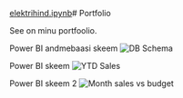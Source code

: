 [elektrihind.ipynb](https://github.com/user-attachments/files/22271612/elektrihind.ipynb)# Portfolio

See on minu portfoolio.

Power  BI andmebaasi skeem
![DB Schema](https://github.com/user-attachments/assets/abfc2a29-4dae-42f6-a4f5-251b9b89e7d5)

Power BI skeem
![YTD Sales](https://github.com/user-attachments/assets/0b450226-0073-4c97-8033-cc35ec1f0b45)

Power BI skeem 2
![Month sales vs budget](https://github.com/user-attachments/assets/5ed62d42-3afd-4478-af13-df6f6c452bf9)

